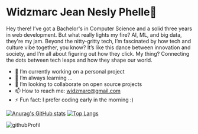 # Widzmarc Jean Nesly Phelle👋
Hey there! I’ve got a Bachelor's in Computer Science and a solid three years in web development. But what really lights my fire? AI, ML, and big data, they're my jam. Beyond the nitty-gritty tech, I’m fascinated by how tech and culture vibe together, you know? It’s like this dance between innovation and society, and I’m all about figuring out how they click. My thing? Connecting the dots between tech leaps and how they shape our world.

- 🔭 I’m currently working on a personal project
- 🌱 I’m always learning ...
- 👯 I’m looking to collaborate on open source projects
- 📫 How to reach me: widzmarc@gmail.com
- ⚡ Fun fact: I prefer coding early in the morning :)

[![Anurag's GitHub stats](https://github-readme-stats.vercel.app/api?username=widzthedvloper&show_icons=true&theme=dracula)](https://github.com/anuraghazra/github-readme-stats) 
[![Top Langs](https://github-readme-stats.vercel.app/api/top-langs/?username=widzthedvloper&langs_count=8)](https://github.com/anuraghazra/github-readme-stats)

![githubProfil](https://user-images.githubusercontent.com/69369667/114312280-229c5080-9ac0-11eb-8034-e6b2ba67117d.png)

